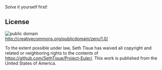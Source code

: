 Solve it yourself first!

## License

![public domain](http://i.creativecommons.org/p/zero/1.0/88x31.png)  
http://creativecommons.org/publicdomain/zero/1.0/

To the extent possible under law, Seth Tisue has waived all copyright and related or neighboring rights to the contents of https://github.com/SethTisue/Project-Euler/. This work is published from the United States of America.
